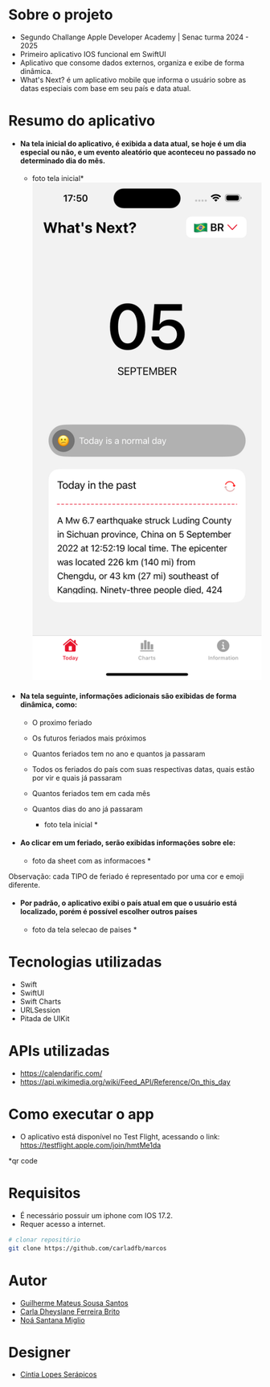 # Sobre o projeto

- Segundo Challange Apple Developer Academy | Senac turma 2024 - 2025
- Primeiro aplicativo IOS funcional em SwiftUI
- Aplicativo que consome dados externos, organiza e exibe de forma dinâmica.
- What's Next? é um aplicativo mobile que informa o usuário sobre as datas especiais com base em seu país e data atual.

# Resumo do aplicativo

- #### Na tela inicial do aplicativo, é exibida a data atual, se hoje é um dia especial ou não, e um evento aleatório que aconteceu no passado no determinado dia do mês.

    * foto tela inicial*
    ![Andando](https://github.com/carladfb/marcos/blob/main/Assets/telainicial.png)

- #### Na tela seguinte, informações adicionais são exibidas de forma dinâmica, como:

   - O proximo feriado
   - Os futuros feriados mais próximos
   - Quantos feriados tem no ano e quantos ja passaram
   - Todos os feriados do país com suas respectivas datas, quais estão por vir e quais já passaram
   - Quantos feriados tem em cada mês
   - Quantos dias do ano já passaram
 
      * foto tela inicial *

- #### Ao clicar em um feriado, serão exibidas informações sobre ele:

   * foto da sheet com as informacoes *

Observação: cada TIPO de feriado é representado por uma cor e emoji diferente.


- #### Por padrão, o aplicativo exibi o país atual em que o usuário está localizado, porém é possível escolher outros países

   * foto da tela selecao de paises *



# Tecnologias utilizadas
- Swift
- SwiftUI
- Swift Charts
- URLSession
- Pitada de UIKit

# APIs utilizadas
- https://calendarific.com/
- https://api.wikimedia.org/wiki/Feed_API/Reference/On_this_day

# Como executar o app

- O aplicativo está disponível no Test Flight, acessando o link: https://testflight.apple.com/join/hmtMe1da

*qr code
  
# Requisitos

- É necessário possuir um iphone com IOS 17.2.
- Requer acesso a internet.
  
```bash
# clonar repositório
git clone https://github.com/carladfb/marcos
```

# Autor

- [Guilherme Mateus Sousa Santos](https://github.com/Domiuau)
- [Carla Dheyslane Ferreira Brito](https://github.com/carladfb) 
- [Noá Santana Miglio](https://github.com/Noivtroivsky)

# Designer

- [Cíntia Lopes Serápicos](https://www.behance.net/cintiaserapicos1)

